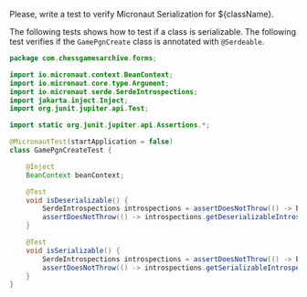 Please, write a test to verify Micronaut Serialization for ${className}.

The following tests shows how to test if a class is serializable. The following test verifies if the `GamePgnCreate` class is annotated with `@Serdeable`.

```java
package com.chessgamesarchive.forms;

import io.micronaut.context.BeanContext;
import io.micronaut.core.type.Argument;
import io.micronaut.serde.SerdeIntrospections;
import jakarta.inject.Inject;
import org.junit.jupiter.api.Test;

import static org.junit.jupiter.api.Assertions.*;

@MicronautTest(startApplication = false)
class GamePgnCreateTest {

    @Inject
    BeanContext beanContext;

    @Test
    void isDeserializable() {
        SerdeIntrospections introspections = assertDoesNotThrow(() -> beanContext.getBean(SerdeIntrospections.class));
        assertDoesNotThrow(() -> introspections.getDeserializableIntrospection(Argument.of(GamePgnCreate.class)));
    }

    @Test
    void isSerializable() {
        SerdeIntrospections introspections = assertDoesNotThrow(() -> beanContext.getBean(SerdeIntrospections.class));
        assertDoesNotThrow(() -> introspections.getSerializableIntrospection(Argument.of(GamePgnCreate.class)));
    }
}
```